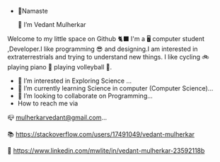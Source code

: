 - 🙏Namaste 

     👋  I’m Vedant Mulherkar


Welcome to my little space on Github 🐈‍⬛ I'm a 🖥 computer student ,Developer.I like programming  😎 and designing.I am interested in extraterrestrials and trying to understand new things. I like cycling 🚲 playing piano 🎹  playing volleyball 🏐.  


- 👀 I’m interested in Exploring Science ...
- 🌱 I’m currently learning Science in computer (Computer Science)...
- 💞️ I’m looking to collaborate on Programming...
-  How to reach me via 


📪 
mulherkarvedant@gmail.com...

📚 https://stackoverflow.com/users/17491049/vedant-mulherkar

🔗 https://www.linkedin.com/mwlite/in/vedant-mulherkar-23592118b

<!---
VedantMulherkar1211/VedantMulherkar1211 is a ✨ student of computer science✨ repository because its `README.md` (this file) appears on your GitHub profile.
You can click the Preview link to take a look at your changes.
--->
